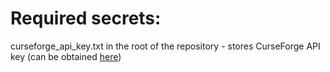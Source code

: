 # Required secrets:
curseforge_api_key.txt in the root of the repository - stores CurseForge API key (can be obtained [here](https://console.curseforge.com/))